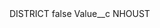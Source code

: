 <?xml version="1.0" encoding="UTF-8"?>
<CustomMetadata xmlns="http://soap.sforce.com/2006/04/metadata" xmlns:xsi="http://www.w3.org/2001/XMLSchema-instance" xmlns:xsd="http://www.w3.org/2001/XMLSchema">
    <label>DISTRICT</label>
    <protected>false</protected>
    <values>
        <field>Value__c</field>
        <value xsi:type="xsd:string">NHOUST</value>
    </values>
</CustomMetadata>
